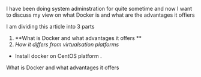 I have been doing system adminstration for quite sometime and now I want to discuss my view on what Docker is and what are the advantages it offiers 

I am dividing this article into 3 parts 

1. **What is Docker and what advantages it offers **
2. _How it differs from virtualsation platforms_
- Install docker on CentOS platform .

What is Docker and what advantages it offers 


